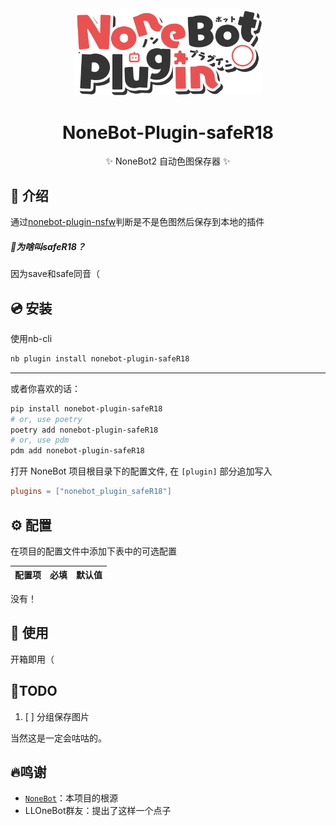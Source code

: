 <!-- markdownlint-disable MD033 MD036 MD041 MD045 -->
<div align="center">
  <a href="https://v2.nonebot.dev/store">
    <!-- <img src="https://raw.githubusercontent.com/A-kirami/nonebot-plugin-template/resources/nbp_logo.png" width="180" height="180" alt="logo"> -->
    <img src="./docs/NoneBotPlugin.svg" width="300" alt="logo">
  </a>
  <!-- <br>
  <p>
    <img src="https://raw.githubusercontent.com/A-kirami/nonebot-plugin-template/resources/NoneBotPlugin.svg" width="240" alt="logo">
  </p> -->
</div>

<div align="center">

# NoneBot-Plugin-safeR18
✨ NoneBot2 自动色图保存器 ✨

</div>

## 📖 介绍

通过[nonebot-plugin-nsfw](https://github.com/iyume/nonebot-plugin-nsfw)判断是不是色图然后保存到本地的插件

##### 🤔为啥叫safeR18？

因为save和safe同音（

## 💿 安装

使用nb-cli

```bash
nb plugin install nonebot-plugin-safeR18
```

----

或者你喜欢的话：
```bash
pip install nonebot-plugin-safeR18
# or, use poetry
poetry add nonebot-plugin-safeR18
# or, use pdm
pdm add nonebot-plugin-safeR18

```
打开 NoneBot 项目根目录下的配置文件, 在 `[plugin]` 部分追加写入
```toml
plugins = ["nonebot_plugin_safeR18"]
```

## ⚙️ 配置

在项目的配置文件中添加下表中的可选配置

| 配置项 | 必填 | 默认值 |
| :---: | :---: | :---: |
没有！

## 🎉 使用

开箱即用（

## 📃TODO

1. [ ] 分组保存图片

当然这是一定会咕咕的。

## 🔥鸣谢

- [`NoneBot`](https://nonebot.dev/)：本项目的根源
- LLOneBot群友：提出了这样一个点子